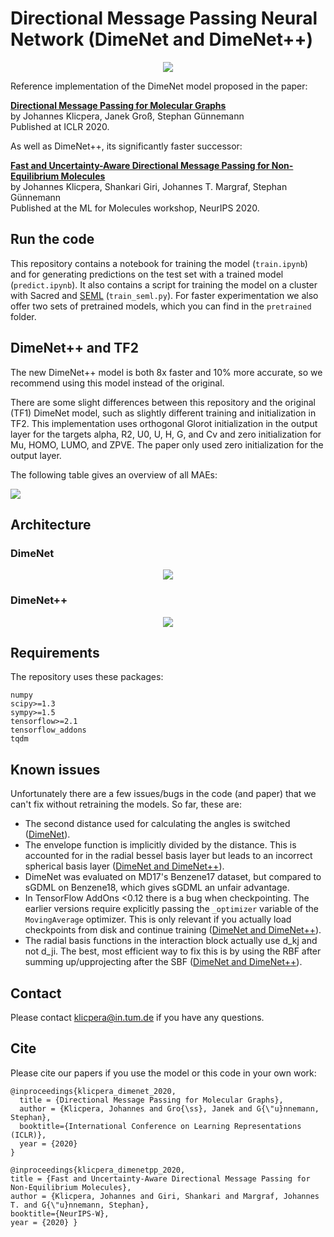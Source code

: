 # Directional Message Passing Neural Network (DimeNet and DimeNet++)

<p align="center">
<img src="https://github.com/klicperajo/dimenet/blob/master/2dfilters_large_layer2.png?raw=true">
</p>


Reference implementation of the DimeNet model proposed in the paper:

**[Directional Message Passing for Molecular Graphs](https://www.daml.in.tum.de/dimenet)**   
by Johannes Klicpera, Janek Groß, Stephan Günnemann   
Published at ICLR 2020.

As well as DimeNet++, its significantly faster successor:

**[Fast and Uncertainty-Aware Directional Message Passing for Non-Equilibrium Molecules](https://www.daml.in.tum.de/dimenet)**   
by Johannes Klicpera, Shankari Giri, Johannes T. Margraf, Stephan Günnemann   
Published at the ML for Molecules workshop, NeurIPS 2020.

## Run the code
This repository contains a notebook for training the model (`train.ipynb`) and for generating predictions on the test set with a trained model (`predict.ipynb`). It also contains a script for training the model on a cluster with Sacred and [SEML](https://github.com/TUM-DAML/seml) (`train_seml.py`). For faster experimentation we also offer two sets of pretrained models, which you can find in the `pretrained` folder.

## DimeNet++ and TF2

The new DimeNet++ model is both 8x faster and 10% more accurate, so we recommend using this model instead of the original.

There are some slight differences between this repository and the original (TF1) DimeNet model, such as slightly different training and initialization in TF2. This implementation uses orthogonal Glorot initialization in the output layer for the targets alpha, R2, U0, U, H, G, and Cv and zero initialization for Mu, HOMO, LUMO, and ZPVE. The paper only used zero initialization for the output layer.

The following table gives an overview of all MAEs:

<p align="left">
<img src="https://github.com/klicperajo/dimenet/blob/master/results_qm9_tf2_pp.svg?raw=true&sanitize=true">
</p>

## Architecture

### DimeNet

<p align="center">
<img src="https://github.com/klicperajo/dimenet/blob/master/architecture.svg?raw=true&sanitize=true">
</p>

### DimeNet++

<p align="center">
<img src="https://github.com/klicperajo/dimenet/blob/master/architecture_pp.svg?raw=true&sanitize=true">
</p>

## Requirements
The repository uses these packages:

```
numpy
scipy>=1.3
sympy>=1.5
tensorflow>=2.1
tensorflow_addons
tqdm
```

## Known issues

Unfortunately there are a few issues/bugs in the code (and paper) that we can't fix without retraining the models. So far, these are:
- The second distance used for calculating the angles is switched ([DimeNet](https://github.com/klicperajo/dimenet/blob/master/dimenet/model/dimenet.py#L89)).
- The envelope function is implicitly divided by the distance. This is accounted for in the radial bessel basis layer but leads to an incorrect spherical basis  layer ([DimeNet and DimeNet++](https://github.com/klicperajo/dimenet/blob/master/dimenet/model/layers/envelope.py#L21)).
- DimeNet was evaluated on MD17's Benzene17 dataset, but compared to sGDML on Benzene18, which gives sGDML an unfair advantage.
- In TensorFlow AddOns <0.12 there is a bug when checkpointing. The earlier versions require explicitly passing the `_optimizer` variable of the `MovingAverage` optimizer. This is only relevant if you actually load checkpoints from disk and continue training ([DimeNet and DimeNet++](https://github.com/klicperajo/dimenet/blob/master/train_seml.py#L182)).
- The radial basis functions in the interaction block actually use d_kj and not d_ji. The best, most efficient way to fix this is by using the RBF after summing up/upprojecting after the SBF ([DimeNet and DimeNet++](https://github.com/klicperajo/dimenet/blob/master/dimenet/model/layers/interaction_pp_block.py#L59)).

## Contact
Please contact klicpera@in.tum.de if you have any questions.

## Cite
Please cite our papers if you use the model or this code in your own work:

```
@inproceedings{klicpera_dimenet_2020,
  title = {Directional Message Passing for Molecular Graphs},
  author = {Klicpera, Johannes and Gro{\ss}, Janek and G{\"u}nnemann, Stephan},
  booktitle={International Conference on Learning Representations (ICLR)},
  year = {2020}
}

@inproceedings{klicpera_dimenetpp_2020,
title = {Fast and Uncertainty-Aware Directional Message Passing for Non-Equilibrium Molecules},
author = {Klicpera, Johannes and Giri, Shankari and Margraf, Johannes T. and G{\"u}nnemann, Stephan},
booktitle={NeurIPS-W},
year = {2020} }
```
